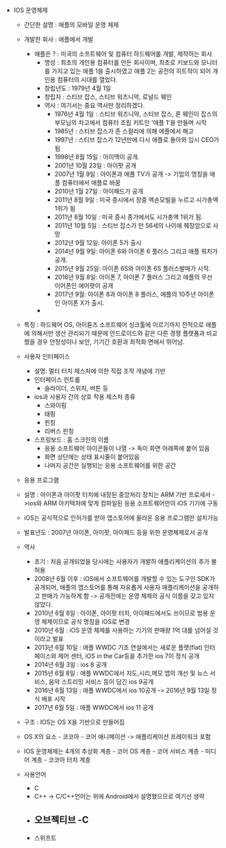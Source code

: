 - IOS 운영체제
   - 간단한 설명 : 애플의 모바일 운영 체제
   - 개발한 회사 : 애플에서 개발
      - 애플은 ? : 미국의 소프트웨어 및 컴퓨터 하드웨어를 개발, 제작하는 회사
        - 명성 : 최초의 개인용 컴퓨터를 만든 회사이며, 최초로 키보드와 모니터를 가지고 있는 애플 1을 출시하였고 애플 2는 공전의 히트작이 
                되어 개인용 컴퓨터의 시대를 열었다.
        - 창립년도 : 1979년 4월 1일
        - 창립자 : 스티브 잡스, 스티브 워즈니악, 로널드 웨인
        - 역사 : 여기서는 중요 역사만 정리하겠다.
          - 1976년 4월 1일 : 스티브 워즈니악, 스티브 잡스, 론 웨인이 잡스의 부모님의 차고에서 컴퓨터 조립 키트인 '애플 1'을 만들며 시작
          - 1985년 : 스티브 잡스가 존 스컬리에 의해 애플에서 해고
          - 1997년 : 스티브 잡스가 12년만에 다시 애플로 돌아와 임시 CEO가 됨
          - 1998년 8월 15일 : 아이맥이 공개.
          - 2001년 10월 23일 : 아이팟 공개
          - 2007년 1월 9일 : 아이폰과 애플 TV가 공개 -> 기업의 명칭을 애플 컴퓨터에서 애플로 바꿈
          - 2010년 1월 27일 : 아이패드가 공개
          - 2011년 8월 9일 : 미국 증시에서 장중 엑손모빌을 누르고 시가총액 1위가 됨
          - 2011년 8월 10일 : 미국 증시 종가에서도 시가총액 1위가 됨.
          - 2011년 10월 5일 : 스티브 잡스가 만 56세의 나이에 췌장암으로 사망
          - 2012년 9월 12일: 아이폰 5가 출시
          - 2014년 9월 9일: 아이폰 6와 아이폰 6 플러스 그리고 애플 워치가 공개.
          - 2015년 9월 25일: 아이폰 6S와 아이폰 6S 플러스발매가 시작.
          - 2016년 9월 8일: 아이폰 7, 아이폰 7 플러스 그리고 애플의 무선 이어폰인 에어팟이 공개
          - 2017년 9월: 아이폰 8과 아이폰 8 플러스, 애플의 10주년 아이폰인 아이폰 X가 출시.
        -    
   - 특징 : 하드웨어 OS, 아이튠즈 소프트웨어 싱크툴에 이르기까지 전적으로 애플에 의해서만 생산 관리되기 때문에 
            안드로이드와 같은 다른 경쟁 플랫폼과 비교했을 경우 안정성이나 보안, 기기간 호환과 최적화 면에서 뛰어남.
   - 사용자 인터페이스 
      - 설명: 멀티 터치 제스처에 의한 직접 조작 개념에 기반
      - 인터페이스 컨트롤
          - 슬라이더, 스위치, 버튼 등
      - ios과 사용자 간의 상호 작용 제스처 종류
          - 스와이핑
          - 태핑
          - 핀칭
          - 리버스 핀칭
     - 스프링보드 : 홈 스크린의 이름
       - 응용 소프트웨어 아이콘들이 나열 -> 독이 화면 아래쪽에 붙어 있음
       - 화면 상단에는 상태 표시줄이 붙어있음
       - 나머지 공간은 실행되는 응용 소프트웨어를 위한 공간
    - 응용 프로그램
     - 설명 : 아이폰과 아이팟 터치에 내장된 중앙처리 장치는 ARM 기반 프로세서 ->ios와 ARM 아키텍처에 맞게 컴파일된 응용 소프트웨어만이 iOS 기기에 구동
     - iOS는 공식적으로 인허가를 받아 앱스토어에 올라온 응용 프로그램만 설치가능
   - 발표년도 : 2007년 아이폰, 아이팟, 아이패드 등을 위한 운영체제로서 공개
   - 역사 
     - 초기 : 처음 공개되었을 당시에는 사용자가 개발하 애플리케이션의 추가 불허용
     - 2008년 6월 이후 : iOS에서 소프트웨어를 개발할 수 있는 도구인 SDK가 공개되어, 애플의 앱스토어를 통해 자유롭게 사용자 애플리케이션을 공개하고
             판매가 가능하게 함
             -> 공개전에는 운영 체제의 공식 이름을 갖고 있지 않았다. 
     - 2010년 6월 8일 : 아이폰, 아이팟 터치, 아이패드에서도 쓰이므로 범용 운영 체제이므로 공식 명칭을 iOS로 변경
     - 2010년 6월 : iOS 운영 체제를 사용하는 기기의 판매량 1억 대를 넘어설 것이라고 발표
     - 2013년 6월 10일 : 애플 WWDC 기조 연설에서는 새로운 플랫(flat) 인터페이스와 제어 센터, iOS in the Car등을 추가한 ios 7이 정식 공개
     - 2014년 6월 3일 : ios 8 공개
     - 2015년 6월 8일 :  애플 WWDC에서 지도,시리,메모 앱의 개선 및 뉴스 서비스, 음악 스트리밍 서비스 등이 담긴 ios 9공개 
     - 2016년 6월 13일 :  애플 WWDC에서 ios 10공개 -> 2016년 9월 13일 정식 배포 시작
     - 2017년 6월 5일 :  애플 WWDC에서 ios 11 공개 
  - 구조 : IOS는 OS X을 기반으로 만들어짐
   - OS X의 요소
         - 코코아
         - 코어 애니메이션
         -> 애플리케이션 프레이워크 포함
   - IOS 운영체제는 4개의 추상화 계층
         - 코어 OS 계층
         - 코어 서비스 계층
         - 미디어 계층
         - 코코아 터치 계층
   
   - 사용언어 
      - C
      - C++
      -> C/C++언어는 위에 Android에서 설명했으므로 여기선 생략
      - 오브젝티브 -C
         -
      - 스위프트
